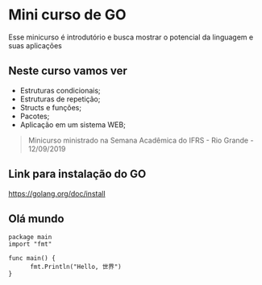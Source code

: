 # Mini curso de GO

Esse minicurso é introdutório e busca mostrar o potencial da linguagem e suas aplicações

## Neste curso vamos ver

- Estruturas condicionais;
- Estruturas de repetição;
- Structs e funções;
- Pacotes;
- Aplicação em um sistema WEB;

> Minicurso ministrado na Semana Acadêmica do IFRS - Rio Grande - 12/09/2019

## Link para instalação do GO

<https://golang.org/doc/install>

## Olá mundo

    package main
    import "fmt"

    func main() {
          fmt.Println("Hello, 世界")
    }
